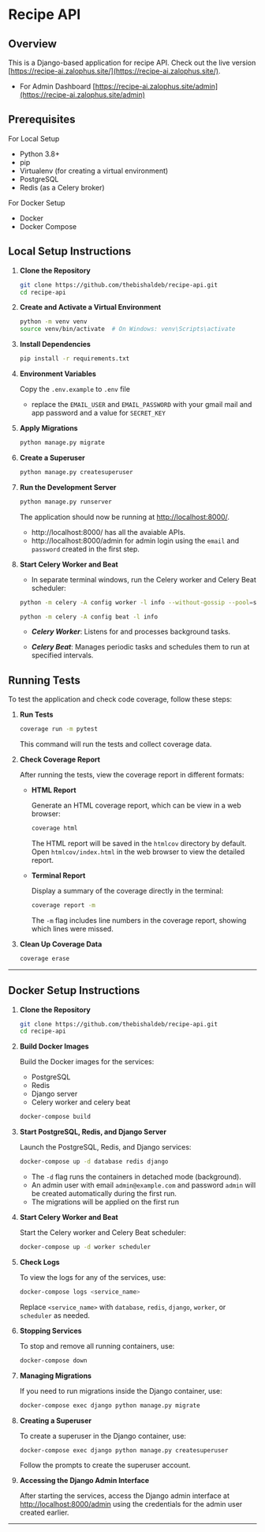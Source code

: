 # Recipe API

## Overview

This is a Django-based application for recipe API. Check out the live version [https://recipe-ai.zalophus.site/](https://recipe-ai.zalophus.site/).

- For Admin Dashboard [https://recipe-ai.zalophus.site/admin](https://recipe-ai.zalophus.site/admin)

## Prerequisites

For Local Setup

- Python 3.8+
- pip
- Virtualenv (for creating a virtual environment)
- PostgreSQL
- Redis (as a Celery broker)

For Docker Setup

- Docker
- Docker Compose

## Local Setup Instructions

1. **Clone the Repository**

   ```bash
   git clone https://github.com/thebishaldeb/recipe-api.git
   cd recipe-api
   ```

2. **Create and Activate a Virtual Environment**

   ```bash
   python -m venv venv
   source venv/bin/activate  # On Windows: venv\Scripts\activate
   ```

3. **Install Dependencies**

   ```bash
   pip install -r requirements.txt
   ```

4. **Environment Variables**

   Copy the `.env.example` to `.env` file

   - replace the `EMAIL_USER` and `EMAIL_PASSWORD` with your gmail mail and app password and a value for `SECRET_KEY`

5. **Apply Migrations**

   ```bash
   python manage.py migrate
   ```

6. **Create a Superuser**

   ```bash
   python manage.py createsuperuser
   ```

7. **Run the Development Server**

   ```bash
   python manage.py runserver
   ```

   The application should now be running at [http://localhost:8000/](http://localhost:8000/).

   - http://localhost:8000/ has all the avaiable APIs.
   - http://localhost:8000/admin for admin login using the `email` and `password` created in the first step.

8. **Start Celery Worker and Beat**

   - In separate terminal windows, run the Celery worker and Celery Beat scheduler:

   ```bash
   python -m celery -A config worker -l info --without-gossip --pool=solo
   ```

   ```bash
   python -m celery -A config beat -l info
   ```

   - **_Celery Worker_**: Listens for and processes background tasks.

   - **_Celery Beat_**: Manages periodic tasks and schedules them to run at specified intervals.

## Running Tests

To test the application and check code coverage, follow these steps:

1. **Run Tests**

   ```bash
   coverage run -m pytest
   ```

   This command will run the tests and collect coverage data.

2. **Check Coverage Report**

   After running the tests, view the coverage report in different formats:

   - **HTML Report**

     Generate an HTML coverage report, which can be view in a web browser:

     ```bash
     coverage html
     ```

     The HTML report will be saved in the `htmlcov` directory by default. Open `htmlcov/index.html` in the web browser to view the detailed report.

   - **Terminal Report**

     Display a summary of the coverage directly in the terminal:

     ```bash
     coverage report -m
     ```

     The `-m` flag includes line numbers in the coverage report, showing which lines were missed.

3. **Clean Up Coverage Data**

   ```bash
   coverage erase
   ```

---

## Docker Setup Instructions

1. **Clone the Repository**

   ```bash
   git clone https://github.com/thebishaldeb/recipe-api.git
   cd recipe-api
   ```

2. **Build Docker Images**

   Build the Docker images for the services:

   - PostgreSQL
   - Redis
   - Django server
   - Celery worker and celery beat

   ```bash
   docker-compose build
   ```

3. **Start PostgreSQL, Redis, and Django Server**

   Launch the PostgreSQL, Redis, and Django services:

   ```bash
   docker-compose up -d database redis django
   ```

   - The `-d` flag runs the containers in detached mode (background).
   - An admin user with email `admin@example.com` and password `admin` will be created automatically during the first run.
   - The migrations will be applied on the first run

4. **Start Celery Worker and Beat**

   Start the Celery worker and Celery Beat scheduler:

   ```bash
   docker-compose up -d worker scheduler
   ```

5. **Check Logs**

   To view the logs for any of the services, use:

   ```bash
   docker-compose logs <service_name>
   ```

   Replace `<service_name>` with `database`, `redis`, `django`, `worker`, or `scheduler` as needed.

6. **Stopping Services**

   To stop and remove all running containers, use:

   ```bash
   docker-compose down
   ```

7. **Managing Migrations**

   If you need to run migrations inside the Django container, use:

   ```bash
   docker-compose exec django python manage.py migrate
   ```

8. **Creating a Superuser**

   To create a superuser in the Django container, use:

   ```bash
   docker-compose exec django python manage.py createsuperuser
   ```

   Follow the prompts to create the superuser account.

9. **Accessing the Django Admin Interface**

   After starting the services, access the Django admin interface at [http://localhost:8000/admin](http://localhost:8000/admin) using the credentials for the admin user created earlier.

---
